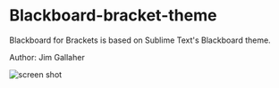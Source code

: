 # Blackboard-bracket-theme

Blackboard for Brackets is based on Sublime Text's Blackboard theme.

Author: Jim Gallaher

![screen shot](cobalt_screenshot.png)